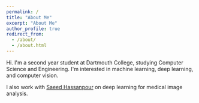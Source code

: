 ```yaml
---
permalink: /
title: "About Me"
excerpt: "About Me"
author_profile: true
redirect_from: 
  - /about/
  - /about.html
---
```


Hi. I'm a second year student at Dartmouth College, studying Computer Science and Engineering. I'm interested in machine learning, deep learning, and computer vision.

I also work with [Saeed Hassanpour](https://www.hassanpourlab.com/) on deep learning for medical image analysis.

